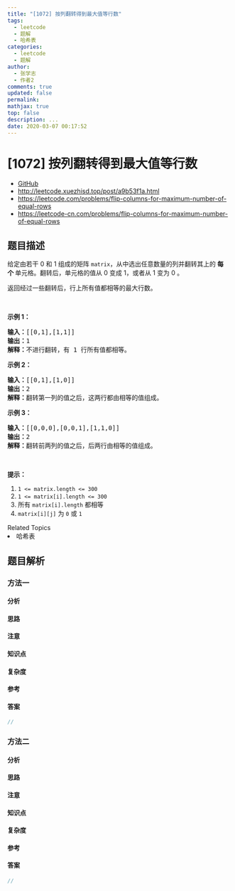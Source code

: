 ```yaml
---
title: "[1072] 按列翻转得到最大值等行数"
tags:
  - leetcode
  - 题解
  - 哈希表
categories:
  - leetcode
  - 题解
author:
  - 张学志
  - 作者2
comments: true
updated: false
permalink:
mathjax: true
top: false
description: ...
date: 2020-03-07 00:17:52
---
```



# [1072] 按列翻转得到最大值等行数
* [GitHub](https://github.com/algoboy101/LeetCodeCrowdsource/tree/master/_posts/QA/%5B1072%5D%20%E6%8C%89%E5%88%97%E7%BF%BB%E8%BD%AC%E5%BE%97%E5%88%B0%E6%9C%80%E5%A4%A7%E5%80%BC%E7%AD%89%E8%A1%8C%E6%95%B0.md)
* http://leetcode.xuezhisd.top/post/a9b53f1a.html
* https://leetcode.com/problems/flip-columns-for-maximum-number-of-equal-rows
* https://leetcode-cn.com/problems/flip-columns-for-maximum-number-of-equal-rows


## 题目描述

<p>给定由若干 0 和 1 组成的矩阵&nbsp;<code>matrix</code>，从中选出任意数量的列并翻转其上的&nbsp;<strong>每个&nbsp;</strong>单元格。翻转后，单元格的值从 0 变成 1，或者从 1 变为 0 。</p>

<p>返回经过一些翻转后，行上所有值都相等的最大行数。</p>

<p>&nbsp;</p>

<ol>
</ol>

<p><strong>示例 1：</strong></p>

<pre><strong>输入：</strong>[[0,1],[1,1]]
<strong>输出：</strong>1
<strong>解释：</strong>不进行翻转，有 1 行所有值都相等。
</pre>

<p><strong>示例 2：</strong></p>

<pre><strong>输入：</strong>[[0,1],[1,0]]
<strong>输出：</strong>2
<strong>解释：</strong>翻转第一列的值之后，这两行都由相等的值组成。
</pre>

<p><strong>示例 3：</strong></p>

<pre><strong>输入：</strong>[[0,0,0],[0,0,1],[1,1,0]]
<strong>输出：</strong>2
<strong>解释：</strong>翻转前两列的值之后，后两行由相等的值组成。</pre>

<p>&nbsp;</p>

<p><strong>提示：</strong></p>

<ol>
	<li><code>1 &lt;= matrix.length &lt;= 300</code></li>
	<li><code>1 &lt;= matrix[i].length &lt;= 300</code></li>
	<li>所有 <code>matrix[i].length</code>&nbsp;都相等</li>
	<li><code>matrix[i][j]</code> 为&nbsp;<code>0</code> 或&nbsp;<code>1</code></li>
</ol>
<div><div>Related Topics</div><div><li>哈希表</li></div></div>


## 题目解析


### 方法一

#### 分析

#### 思路

#### 注意

#### 知识点

#### 复杂度

#### 参考

#### 答案

```cpp
//
```


### 方法二

#### 分析

#### 思路

#### 注意

#### 知识点

#### 复杂度

#### 参考

#### 答案

```cpp
//
```


